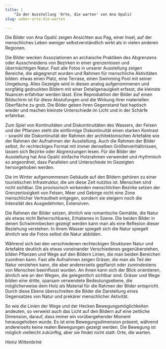 ```yaml
---
title: |
    "Zu der Ausstellung 'Orte, die warten' von Ana Opalić
slug: ueber-orte-die-warten 

---
```


Die Bilder von Ana Opalić zeigen Ansichten aus Pag, einer Insel, auf der menschliches Leben weniger selbstverständlich wirkt als in vielen anderen Regionen.

Die Bilder wecken Assoziationen an archaische Praktiken des Abgrenzens oder Ausschneidens von Bezirken in einer grenzenlosen und übermächtigen Natur. Fast alle Fotos in unserer Ausstellung zeigen Bereiche, die abgegrenzt wurden und Rahmen für menschliche Aktivitäten bilden: etwas einen Platz, eine Terrase, einen Swimming Pool mit seiner Umgebung.  Alles Gezeigte wird in diesen analog aufgenommenen und sorgfätig gedruckten Bildern mit einer Detailgenauigkeit erfasst, die kleinste Nuancen erfahrbar werden lässt. Eine Reproduktion der Bilder auf einen Bildschirm ist für diese Abstufungen und die Wirkung ihrer materiellen Oberfläche zu grob. Die Bilder geben ihren Gegenstand fast haptisch wieder und machen kleinste Unterschiede im Licht und in der Schärfe erfahrbar.

Zum Spiel von Kontinuitäten und Diskontinuitäten des Wassers, der Felsen und der Pflanzen steht die einförmige Diskontinuität einen starken Kontrast - sowohl die Diskontinuität der Rahmen der  architektonischen Artefakte wie der Rahmen der Aufnahmen der Ausstellung.  Auch die Rahmen der Bilder selbst, ihr rechteckiges Format mit immer denselben Größenverhältnissen, lassen sich Bezirke oder Abgrenzungen lesen. Für die Bilder der Ausstellung hat Ana Opalić einfache Holzrahmen verwendet und rhythmisch so angeordnet, dass Parallelen und Unterschiede im Gezeigten hervorgehoben werden.

Die im Winter aufgenommenen Gebäude auf den Bildern gehören zu einer touristischen Infrastruktur, die um diese Zeit nutzlos ist. Menschen sind nicht sichtbar.  Die provisorisch wirkenden menschlichen Bezirke setzen der Grenzenlosigkeit von Felsen, Meer und Gebirge nicht eine Zone menschlicher Vertrautheit entgegen, sondern sie steigern noch die Intensität des Ausgedehnten,  Extensiven. 

Die Rahmen der Bilder setzen, ähnlich wie romantische Gemälde, die Natur als etwas nicht Beherrschbares, Erhabenes in Szene. Die beiden Bilder in denen Schwimmbecken gezeigt werden kann man als eine Reflexion dieser Beziehung verstehen. In ihrem Wasser spiegelt sich die Natur spiegelt ähnlich wie die Fotos selbst die Natur abbilden.

Während sich bei den verschiedenen rechteckigen Strukturen Natur und Artefakte deutlich als etwas voneinander Verschiedenes gegenüberstehen, bilden Pflanzen und Wege auf den Bildern Linien, die man beiden Bereichen zuordnen kann. Fast alle Aufnahmen zeigen Gräser, die man  als Teil der Natur verstehen kann, die aber andererseits gepflanzt oder zumindestens von Menschen beeinflusst wurden. An ihnen kann sich der Blick orientieren, ähnlich wie an den Wegen, die gelegentlich sichtbar sind.  Gräser und Wege bilden eine dritte,  sparsam verwendete Bedeutungsebene, die möglicherweise dem Holz als Material für die Rahmen der Bilder entspricht. Durch diese  Ebene überschreiten die Bilder die Darstellung eines Gegensatzes von Natur und prekärer menschlicher Aktivität.

So wie die Linien der Wege und der Hecken Bewegungsmöglichkeiten andeuten, so verweist auch das Licht auf den Bildern auf eine zeitliche Dimension, darauf, dass immer ein vorübergehender Moment herausgehoben wurde. Es ist eine Bewegungsdimension präsent, während andererseits keine realen Bewegungen gezeigt werden. Die Bewegung ist möglich vielleicht zukünftig, aber sie findet nicht statt: Orte, die warten.

*Heinz Wittenbrink*